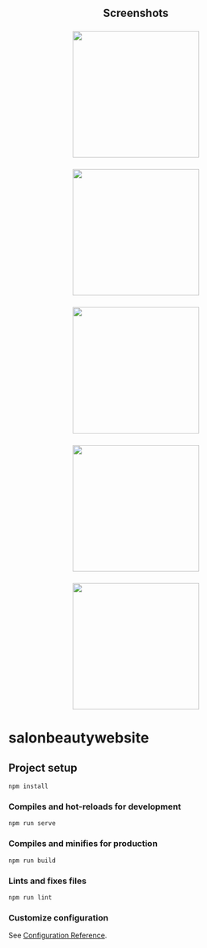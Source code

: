 <h2 align="center">Screenshots</h2>

###

<div align="center">
  <img height="250" src="https://tinypic.host/images/2024/05/14/Zrzut-ekranu-2024-05-14-091236.png"  />
</div>

###

<div align="center">
  <img height="250" src="https://tinypic.host/images/2024/05/14/Zrzut-ekranu-2024-05-14-091536.png"  />
</div>

###

<div align="center">
  <img height="250" src="https://tinypic.host/images/2024/05/14/Zrzut-ekranu-2024-05-14-091738.png"  />
</div>

###

<div align="center">
  <img height="250" src="https://tinypic.host/images/2024/05/14/Zrzut-ekranu-2024-05-14-091928.png"  />
</div>

###

<div align="center">
  <img height="250" src="https://tinypic.host/images/2024/05/14/Zrzut-ekranu-2024-05-14-092114.png"  />
</div>

###
# salonbeautywebsite

## Project setup
```
npm install
```

### Compiles and hot-reloads for development
```
npm run serve
```

### Compiles and minifies for production
```
npm run build
```

### Lints and fixes files
```
npm run lint
```

### Customize configuration
See [Configuration Reference](https://cli.vuejs.org/config/).
